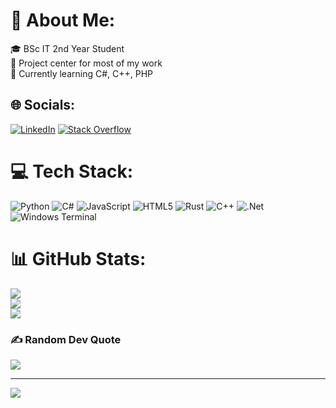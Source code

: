 # 💫 About Me:
🎓 BSc IT 2nd Year Student<br>🔭 Project center for most of my work<br>📖 Currently learning C#, C++, PHP<br>


## 🌐 Socials:
[![LinkedIn](https://img.shields.io/badge/LinkedIn-%230077B5.svg?logo=linkedin&logoColor=white)](http://www.linkedin.com/in/max-bergmann-2946812b0/) [![Stack Overflow](https://img.shields.io/badge/-Stackoverflow-FE7A16?logo=stack-overflow&logoColor=white)](https://stackoverflow.com/users/23987114) 

# 💻 Tech Stack:
![Python](https://img.shields.io/badge/python-3670A0?style=flat&logo=python&logoColor=ffdd54) ![C#](https://img.shields.io/badge/c%23-%23239120.svg?style=flat&logo=csharp&logoColor=white) ![JavaScript](https://img.shields.io/badge/javascript-%23323330.svg?style=flat&logo=javascript&logoColor=%23F7DF1E) ![HTML5](https://img.shields.io/badge/html5-%23E34F26.svg?style=flat&logo=html5&logoColor=white) ![Rust](https://img.shields.io/badge/rust-%23000000.svg?style=flat&logo=rust&logoColor=white)  ![C++](https://img.shields.io/badge/c++-%2300599C.svg?style=flat&logo=c%2B%2B&logoColor=white) ![.Net](https://img.shields.io/badge/.NET-5C2D91?style=flat&logo=.net&logoColor=white) ![Windows Terminal](https://img.shields.io/badge/Windows%20Terminal-%234D4D4D.svg?style=flat&logo=windows-terminal&logoColor=white) 
# 📊 GitHub Stats:
![](https://github-readme-stats.vercel.app/api?username=Chester-xx&theme=shadow_blue&hide_border=false&include_all_commits=false&count_private=false)<br/>
![](https://github-readme-streak-stats.herokuapp.com/?user=Chester-xx&theme=shadow_blue&hide_border=false)<br/>
![](https://github-readme-stats.vercel.app/api/top-langs/?username=Chester-xx&theme=shadow_blue&hide_border=false&include_all_commits=false&count_private=false&layout=compact)

### ✍️ Random Dev Quote
![](https://quotes-github-readme.vercel.app/api?type=horizontal&theme=radical)

---
[![](https://visitcount.itsvg.in/api?id=Chester-xx&icon=6&color=2)](https://visitcount.itsvg.in)
